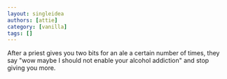 ```yaml
---
layout: singleidea
authors: [attie]
category: [vanilla]
tags: []
---
```

After a priest gives you two bits for an ale a certain number of times, they say "wow maybe I should not enable your alcohol addiction" and stop giving you more.
